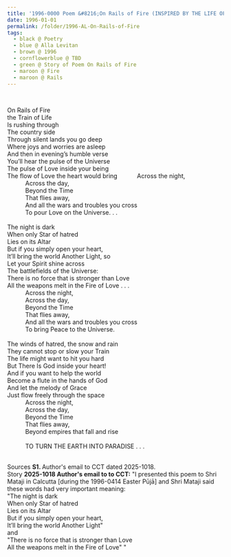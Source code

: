 ```yaml
---
title: '1996-0000 Poem &#8216;On Rails of Fire (INSPIRED BY THE LIFE OF LAL BAHADUR SHASTRI)&#8217; by Alla Levitan'
date: 1996-01-01
permalink: /folder/1996-AL-On-Rails-of-Fire
tags:
  - black @ Poetry
  - blue @ Alla Levitan
  - brown @ 1996
  - cornflowerblue @ TBD
  - green @ Story of Poem On Rails of Fire
  - maroon @ Fire
  - maroon @ Rails
---
```


<br>

<p>
On Rails of Fire<br>
the Train of Life<br>
Is rushing through<br>
The country side<br>
Through silent lands you go deep<br>
Where joys and worries are asleep<br>
And then in evening’s humble verse<br>
You’ll hear the pulse of the Universe<br>
The pulse of Love inside your being<br>
The flow of Love the heart would bring
&emsp;&emsp;&emsp;Across the night,<br>
&emsp;&emsp;&emsp;Across the day,<br>
&emsp;&emsp;&emsp;Beyond the Time<br>
&emsp;&emsp;&emsp;That flies away,<br>
&emsp;&emsp;&emsp;And all the wars and troubles you cross<br>
&emsp;&emsp;&emsp;To pour Love on the Universe. . .<br>
<br> 
The night is dark<br>
When only Star of hatred<br>
Lies on its Altar<br>
But if you simply open your heart,<br>
It’ll bring the world Another Light, so<br>
Let your Spirit shine across<br>
The battlefields of the Universe:<br>
There is no force that is stronger than Love<br>
All the weapons melt in the Fire of Love . . .<br>
&emsp;&emsp;&emsp;Across the night,<br>
&emsp;&emsp;&emsp;Across the day,<br>
&emsp;&emsp;&emsp;Beyond the Time<br>
&emsp;&emsp;&emsp;That flies away,<br>
&emsp;&emsp;&emsp;And all the wars and troubles you cross<br>
&emsp;&emsp;&emsp;To bring Peace to the Universe.<br>
<br> 
The winds of hatred, the snow and rain<br>
They cannot stop or slow your Train<br>
The life might want to hit you hard<br>
But There Is God inside your heart!<br>
And if you want to help the world<br>
Become a flute in the hands of God<br>
And let the melody of Grace<br>
Just flow freely through the space<br>
&emsp;&emsp;&emsp;Across the night,<br>
&emsp;&emsp;&emsp;Across the day,<br>
&emsp;&emsp;&emsp;Beyond the Time<br>
&emsp;&emsp;&emsp;That flies away,<br>
&emsp;&emsp;&emsp;Beyond empires that fall and rise<br>
<br>
&emsp;&emsp;&emsp;TO TURN THE EARTH INTO PARADISE . . .
</p>

<br>

<wave-list>
<list-title color="DarkSeaGreen" width="40">Sources</list-title>
  <list-item color="BlanchedAlmond"  width="280"><b>S1. </b> Author's email to CCT dated 2025-1018.</list-item>
</wave-list>

<br>

<wave-list>
<list-title color="DarkSeaGreen" width="25">Story</list-title>
  <list-item color="BlanchedAlmond"  width="280"><b>2025-1018 Author's email to to CCT:</b> "I presented this poem to Shri Mataji in Calcutta [during the 1996-0414 Easter Pūjā] and Shri Mataji said these words had very important meaning:<br>
"The night is dark<br>
When only Star of hatred<br>
Lies on its Altar<br>
But if you simply open your heart,<br>
It’ll bring the world Another Light"<br>
and<br>
"There is no force that is stronger than Love<br>
All the weapons melt in the Fire of Love" "</list-item>
</wave-list>